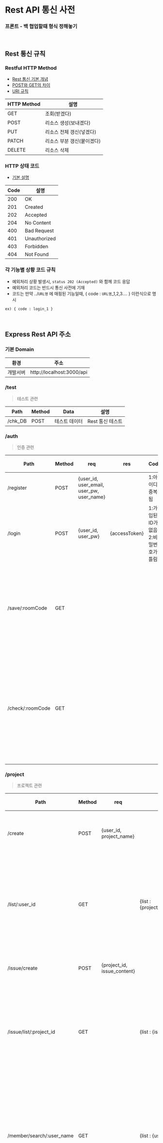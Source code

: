 # Rest API 통신 사전

### 프론트 - 백 협업할때 형식 정해놓기

<br>

## Rest 통신 규칙

### Restful HTTP Method

- [Rest 통신 기본 개념](https://one-it.tistory.com/entry/RESTful-API-%EC%84%A4%EA%B3%84-%EA%B7%9C%EC%B9%99)
- [POST와 GET의 차이](https://im-developer.tistory.com/166)
- [URI 규칙](https://devuna.tistory.com/79)

| HTTP Method | 설명                       |
| ----------- | -------------------------- |
| GET         | 조회(받겠다)               |
| POST        | 리소스 생성(보내겠다)      |
| PUT         | 리소스 전체 갱신(넣겠다)   |
| PATCH       | 리소스 부분 갱신(붙이겠다) |
| DELETE      | 리소스 삭제                |

### HTTP 상태 코드

- [기본 설명](https://sanghaklee.tistory.com/61)

| Code | 설명         |
| ---- | ------------ |
| 200  | OK           |
| 201  | Created      |
| 202  | Accepted     |
| 204  | No Content   |
| 400  | Bad Request  |
| 401  | Unauthorized |
| 403  | Forbidden    |
| 404  | Not Found    |

### 각 기능별 상황 코드 규칙

- 예외처리 상황 발생시, `status 202 (Accepted)` 와 함께 코드 응답
- 예외처리 코드는 반드시 통신 사전에 기재
- 코드는 만약 ../`URL명` 에 매핑된 기능일때, { code : `URL명`\_1,2,3.... } 이런식으로 명시

```
ex) { code : login_1 }
```

<br>

## Express Rest API 주소

### 기본 Domain

| 환경     | 주소                      |
| -------- | ------------------------- |
| 개발서버 | http://localhost:3000/api |

### /test

> 테스트 관련

| Path    | Method | Data          | 설명             |
| ------- | ------ | ------------- | ---------------- |
| /chk_DB | POST   | 테스트 데이터 | Rest 통신 테스트 |

### /auth

> 인증 관련

| Path             | Method | req                                       | res           | Code                                     | 설명                               |
| ---------------- | ------ | ----------------------------------------- | ------------- | ---------------------------------------- | ---------------------------------- |
| /register        | POST   | {user_id, user_email, user_pw, user_name} |               | 1:아이디 중복됨                          | 회원가입                           |
| /login           | POST   | {user_id, user_pw}                        | {accessToken} | 1:가입된 ID가 없음 <br>2:비밀번호가 틀림 | 로그인                             |
| /save/:roomCode  | GET    |                                           |               |                                          | 회의방 코드를 테이블에 저장        |
| /check/:roomCode | GET    |                                           |               |                                          | 해당 회의방 코드가 존재하는지 확인 |

### /project

> 프로젝트 관련

| Path                      | Method | req                         | res                                              | Code                 | 설명                               |
| ------------------------- | ------ | --------------------------- | ------------------------------------------------ | -------------------- | ---------------------------------- |
| /create                   | POST   | {user_id, project_name}     |                                                  |                      | 프로젝트 생성                      |
| /list/:user_id            | GET    |                             | {list : {project_id,project_name}}               |                      | 사용자가 소유한 프로젝트 추출      |
| /issue/create             | POST   | {project_id, issue_content} |                                                  |                      | 이슈등록                           |
| /issue/list/:project_id   | GET    |                             | {list : {issue_content}}                         |                      | 프로젝트에 해당하는 이슈 추출      |
| /member/search/:user_name | GET    |                             | {list : {user_id}}                               | 1.해당 사용자가 없음 | 사용자 이름에 해당하는 아이디 추출 |
| /member/add               | POST   | {project_id, user_id}       |                                                  | 1.이미 추가한 사용자 | 참여자등록                         |
| /member/list/:project_id  | GET    |                             | {list: {user_id}}                                |                      | 프로젝트에 해당하는 사용자 추출    |
| /log/list/:project_id     | GET    |                             | {list: {meeting_id, meeting_date, meeting_name}} |                      | 프로젝트에 해당하는 회의록 추출    |

### /meetingLog

> 회의록 관련

| Path                           | Method | req | res                                                 | Code | 설명                                |
| ------------------------------ | ------ | --- | --------------------------------------------------- | ---- | ----------------------------------- |
| /log/fetch/:meeing_id          | GET    |     | {list : {user_id, log_time, log_feeling, log_text}} |      | 회의록 내용 가져오기                |
| /log/fetch/:meeing_id/:feeling | GET    |     | {list : {user_id, log_time, log_feeling, log_text}} |      | 감정 필터링 된 회의록 내용 가져오기 |
| /log/rank/:meeting_id/:feeling | GET    |     | firstrank :{user_name}                              |      | 보낸감정중 가장 많이 나온사람       |

<br>

## Flask Rest API 주소

### 기본 Domain

| 환경     | 주소                      |
| -------- | ------------------------- |
| 개발서버 | http://localhost:5000/api |

### /meetingLog

> 회의록 관련

| Path                          | Method | req | res                   | Code | 설명              |
| ----------------------------- | ------ | --- | --------------------- | ---- | ----------------- |
| /log/wordcloud/:meeing_id     | GET    |     | {list :(word,count)}  |      | 단어빈도수 리스트 |
| /log/summary/:meeting_id      | GET    |     | summary_text          |      | 회의록요약        |
| /log/feelingCount/:meeting_id | GET    |     | list:{'feeling':횟수} |      | 감정빈도수        |

<br>
